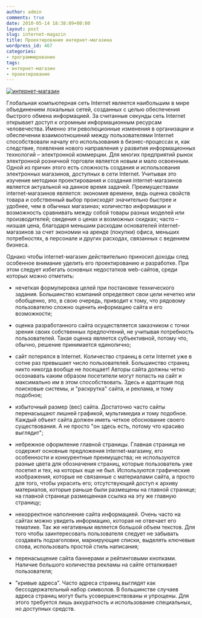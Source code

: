 ```yaml
---
author: admin
comments: true
date: 2010-05-14 18:38:09+00:00
layout: post
slug: internet-magazin
title: Проектирование интернет-магазина
wordpress_id: 467
categories:
- программирование
tags:
- интернет-магазин
- проектирование
---
```


[![интернет-магазин](http://vredniy.ru/wp-content/uploads/2010/05/internet-magazin2-150x150.jpg)](http://vredniy.ru/wp-content/uploads/2010/05/internet-magazin2.jpg)

Глобальная компьютерная сеть Internet является наибольшим в мире объединением локальных сетей, созданных с целью обеспечения быстрого обмена информацией. За считанные секунды сеть Internet открывает доступ к огромным информационным ресурсам человечества. Именно эти революционные изменения в организации и обеспечении взаимоотношений между пользователями Internet способствовали началу его использования в бизнес-процессах и, как следствие, появления нового направления у развития информационных технологий – электронной коммерции. Для многих предприятий рынок электронной розничной торговли является новым и мало освоенным. Одной из причин этого есть сложность создания и использования электронных магазинов, доступных в сети Internet. Учитывая это изучение методики проектирования и создания internet-магазинов является актуальной на данное время задачей. Преимуществами internet-магазинов является: экономия времени, ведь оценка свойств товара и собственный выбор происходят значительно быстрее и удобнее, чем в обычных магазинах; количество информации и возможность сравнивать между собой товары разных моделей или производителей; сведения о ценах и возможных скидках; часто – низшая цена, благодаря меньшим расходам основателей internet-магазинов за счет экономии на аренде (покупки) офиса, меньших потребностях, в персонале и других расходах, связанных с ведением бизнеса.




Однако чтобы internet-магазин действительно приносил доходы след особенное внимание уделить его проектированию и разработке. При этом следует избегать основных недостатков web-сайтов, среди которых можно отметить:



  * нечеткая формулировка целей при постановке технического задания. Большинство компаний определяют свои цели нечетко или обобщенно, это, в свою очередь, приводит к тому, что рядовому пользователю сложно оценить информацию сайта и его возможности;


  * оценка разработанного сайта осуществляется заказчиком с точки зрения своих собственных предпочтений, не учитывая потребность пользователей. Такая оценка является субъективной, потому что, обычно, решение принимается единолично;


  * сайт потерялся в Internet. Количество страниц в сети Internet уже в сотне раз превышает число пользователей. Большинство страниц никто никогда вообще не посещает! Авторы сайта должны четко осознавать каким образом посетители могут попасть на сайт и максимально им в этом способствовать. Здесь и адаптация под поисковые системы, и "раскрутка" сайта, и реклама, и тому подобное;


  * избыточный размер (вес) сайта. Достаточно часто сайты перенасыщают лишней графикой, мультимедиа и тому подобное. Каждый объект сайта должен иметь четкое обоснование своего существования. А не просто "он здесь есть, потому что красиво выглядит";


  * небрежное оформление главной страницы. Главная страница не содержит основные предложения internet-магазину, его особенности и конкурентные преимущества; не используются разные цвета для обозначения страниц, которые пользователь уже посетил и тех, на которых еще не был. Используются графические изображения, которые не связанные с материалами сайта, а просто для того, чтобы украсить его; отсутствующий доступ к архиву материалов, которые раньше были размещены на главной странице; на главной странице размещенная ссылка на эту же главную страницу;


  * некорректное наполнение сайта информацией. Очень часто на сайтах можно увидеть информацию, которая не отвечает его тематике. Так же негативным является большой объем текстов. Для того чтобы заинтересовать пользователя следует не забывать создавать подзаголовки, маркирующие списки, выделять ключевые слова, использовать простой стиль написания;


  * перенасыщение сайта баннерами и рейтинговыми кнопками. Наличие большого количества рекламы на сайте отталкивает пользователя;


  * "кривые адреса". Часто адреса страниц выглядят как бессодержательный набор символов. В большинстве случаев адреса страниц могут быть усовершенствованы и упрощены. Для этого требуется лишь аккуратность и использование специальных, но доступных средств.



